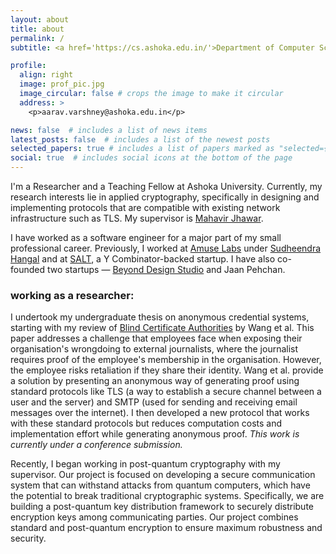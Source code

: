 ```yaml
---
layout: about
title: about
permalink: /
subtitle: <a href='https://cs.ashoka.edu.in/'>Department of Computer Science, Ashoka University</a>. 

profile:
  align: right
  image: prof_pic.jpg
  image_circular: false # crops the image to make it circular
  address: >
    <p>aarav.varshney@ashoka.edu.in</p>

news: false  # includes a list of news items
latest_posts: false  # includes a list of the newest posts
selected_papers: true # includes a list of papers marked as "selected={true}"
social: true  # includes social icons at the bottom of the page
---
```


I'm a Researcher and a Teaching Fellow at Ashoka University. Currently, my research interests lie in applied cryptography, specifically in designing and implementing protocols that are compatible with existing network infrastructure such as TLS. My supervisor is [Mahavir Jhawar](https://sites.google.com/site/homeofmahavir/Home).

I have worked as a software engineer for a major part of my small professional career. Previously, I worked at [Amuse Labs](https://amuselabs.com/) under [Sudheendra Hangal](http://xenon.stanford.edu/~hangal/) and at [SALT](https://www.salt.pe/), a Y Combinator-backed startup. I have also co-founded two startups &mdash; [Beyond Design Studio](https://beyonddesignstudio.com/) and Jaan Pehchan.

### working as a researcher:
I undertook my undergraduate thesis on anonymous credential systems, starting with my review of [Blind Certificate Authorities](https://eprint.iacr.org/2018/1022) by Wang et al. This paper addresses a challenge that employees face when exposing their organisation's wrongdoing to external journalists, where the journalist requires proof of the employee's membership in the organisation. However, the employee risks retaliation if they share their identity. Wang et al. provide a solution by presenting an anonymous way of generating proof using standard protocols like TLS (a way to establish a secure channel between a user and the server) and SMTP (used for sending and receiving email messages over the internet). I then developed a new protocol that works with these standard protocols but reduces computation costs and implementation effort while generating anonymous proof. *This work is currently under a conference submission.*

Recently, I began working in post-quantum cryptography with my supervisor. Our project is focused on developing a secure communication system that can withstand attacks from quantum computers, which have the potential to break traditional cryptographic systems. Specifically, we are building a post-quantum key distribution framework to securely distribute encryption keys among communicating parties. Our project combines standard and post-quantum encryption to ensure maximum robustness and security.


 
